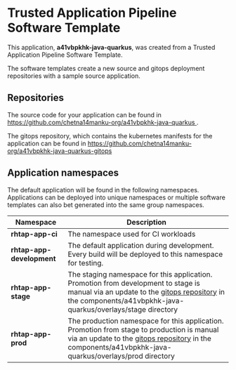 # Trusted Application Pipeline Software Template

This application, **a41vbpkhk-java-quarkus**, was created from a Trusted Application Pipeline Software Template.

The software templates create a new source and gitops deployment repositories with a sample source application. 

## Repositories

The source code for your application can be found in [https://github.com/chetna14manku-org/a41vbpkhk-java-quarkus ](https://github.com/chetna14manku-org/a41vbpkhk-java-quarkus ).
 
The gitops repository, which contains the kubernetes manifests for the application can be found in 
[https://github.com/chetna14manku-org/a41vbpkhk-java-quarkus-gitops ](https://github.com/chetna14manku-org/a41vbpkhk-java-quarkus-gitops ) 

## Application namespaces 

The default application will be found in the following namespaces. Applications can be deployed into unique namespaces or multiple software templates can also bet generated into the same group namespaces.  

|  Namespace   |  Description   |  
| -------- | -------- |
| **rhtap-app-ci** | The namespace used for CI workloads |
| **rhtap-app-development** | The default application during development. Every build will be deployed to this namespace for testing. |
| **rhtap-app-stage** | The staging namespace for this application. Promotion from development to stage is manual via an update to the [gitops repository](https://github.com/chetna14manku-org/a41vbpkhk-java-quarkus-gitops ) in the components/a41vbpkhk-java-quarkus/overlays/stage directory |
| **rhtap-app-prod** | The production namespace for this application. Promotion from stage to production is manual via an update to the [gitops repository](https://github.com/chetna14manku-org/a41vbpkhk-java-quarkus-gitops ) in the components/a41vbpkhk-java-quarkus/overlays/prod directory |